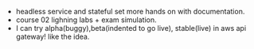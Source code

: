 - headless service and stateful set more hands on with documentation.
- course 02 lighning labs + exam simulation.
- I can try alpha(buggy),beta(indented to go live), stable(live) in aws api gateway! like the idea.